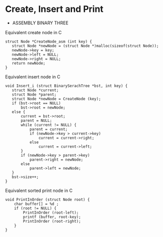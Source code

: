 # Create, Insert and Print 
  
 - ASSEMBLY BINARY THREE
 
 Equivalent create node in C
 ```
struct Node *CreateNode_asm (int key) {
    struct Node *newNode = (struct Node *)malloc(sizeof(struct Node));
    newNode->key = key;
    newNode->left = NULL;
    newNode->right = NULL;
    return newNode;    
} 
 ```
 
 Equivalent insert node in C
 
 ``` 
void Insert_i (struct BinarySerachTree *bst, int key) {
    struct Node *current;
    struct Node *parent;
    struct Node *newNode = CreateNode (key);
    if (bst->root == NULL)
        bst->root = newNode;
    else {
        current = bst->root;
        parent = NULL; 
        while (current != NULL) {
            parent = current;
            if (newNode->key > current->key) 
                current = current->right;
            else 
                current = current->left;
        }
        if (newNode->key > parent->key) 
            parent->right = newNode;
        else 
            parent->left = newNode;
    }   
    bst->size++;
} 
 ```
 
 Equivalent sorted print node in C

```
void PrintInOrder (struct Node root) {
    char buffer[] = %d ;
    if (root != NULL) {
        PrintInOrder (root-left);
        printf (buffer, root-key);
        PrintInOrder (root-right);
    }
}
```
 
